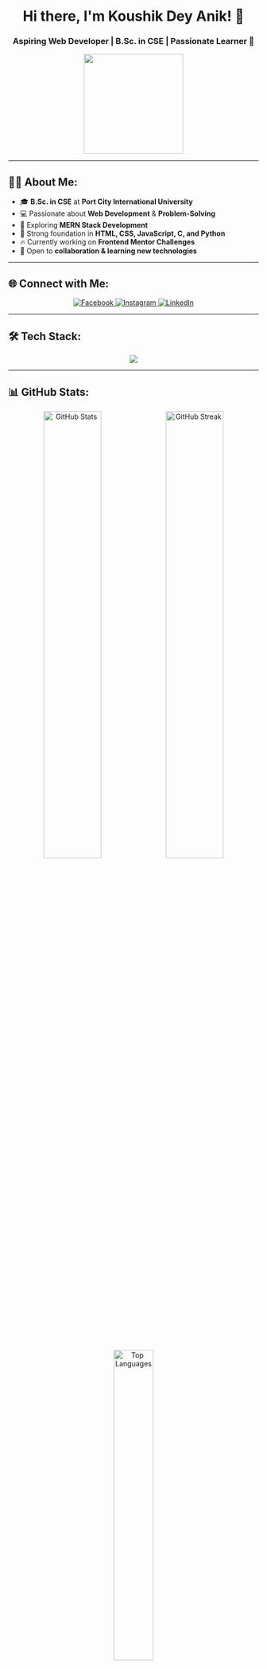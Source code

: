 <h1 align="center">Hi there, I'm Koushik Dey Anik! 👋</h1>
<h3 align="center">Aspiring Web Developer | B.Sc. in CSE | Passionate Learner 🚀</h3>

<p align="center">
  <img src="https://media.giphy.com/media/3o7abKhOpu0NwenH3O/giphy.gif" width="200px"/>
</p>

---

## 👨‍💻 About Me:
- 🎓 **B.Sc. in CSE** at **Port City International University**  
- 💻 Passionate about **Web Development** & **Problem-Solving**  
- 🚀 Exploring **MERN Stack Development**  
- 🎯 Strong foundation in **HTML, CSS, JavaScript, C, and Python**  
- 🔥 Currently working on **Frontend Mentor Challenges**  
- 🤝 Open to **collaboration & learning new technologies**  

---

## 🌐 Connect with Me:
<p align="center">
<a href="https://www.facebook.com/share/1BakMPy69M/" target="_blank">
  <img src="https://img.shields.io/badge/Facebook-%231877F2.svg?logo=Facebook&logoColor=white" alt="Facebook"/>
</a> 
<a href="https://www.instagram.com/koushik_dey_anik?igsh=MWZzNDNvd2V5Y2wxdA==" target="_blank">
  <img src="https://img.shields.io/badge/Instagram-%23E4405F.svg?logo=Instagram&logoColor=white" alt="Instagram"/>
</a> 
<a href="https://www.linkedin.com/in/koushik-dey-anik-97b332343?utm_source=share&utm_campaign=share_via&utm_content=profile&utm_medium=android_app" target="_blank">
  <img src="https://img.shields.io/badge/LinkedIn-%230077B5.svg?logo=linkedin&logoColor=white" alt="LinkedIn"/>
</a>
</p>


---

## 🛠 Tech Stack:
<p align="center">
  <img src="https://skillicons.dev/icons?i=c,html,css,js,mongodb,netlify,react,express,nodejs,github" />
</p>

---

## 📊 GitHub Stats:
<p align="center">
  <img src="https://github-readme-stats.vercel.app/api?username=Koushik9010&theme=radical&hide_border=false&include_all_commits=true&count_private=true" alt="GitHub Stats" width="48%"/>  
  <img src="https://streak-stats.demolab.com/?user=Koushik9010&theme=radical&hide_border=false" alt="GitHub Streak" width="48%"/>
</p>

<p align="center">
  <img src="https://github-readme-stats.vercel.app/api/top-langs/?username=Koushik9010&theme=radical&hide_border=false&include_all_commits=true&count_private=true&layout=compact" alt="Top Languages" width="40%"/>
</p>

---

## 🎯 Fun Facts:
- 🏆 I love **solving problems in C & Python**  
- 🚀 Always improving my **JavaScript skills**  
- 📌 Currently diving into **MERN Stack Development**  
- 💬 Let's **connect & collaborate** on projects!  

---

<p align="center">
  <img src="https://profile-counter.glitch.me/Koushik9010/count.svg" alt="Profile Views"/>
</p>
